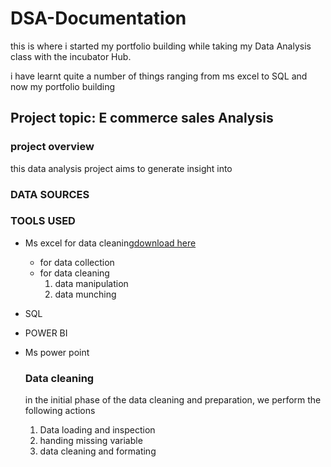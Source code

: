 # DSA-Documentation

this is where i started my portfolio building while taking my Data Analysis class with the incubator Hub.

i have learnt quite a number of things ranging from ms excel to SQL and now my portfolio building

## Project topic: E commerce sales Analysis

### project overview
this data analysis project aims to generate insight into 
### DATA SOURCES



### TOOLS USED
- Ms excel for data cleaning[download here](https://www.microsoft.com)
   - for data collection
   - for data cleaning
     1. data manipulation
     2. data munching
        
- SQL
- POWER BI
- Ms power point

  ### Data cleaning
  in the initial phase of the data cleaning and preparation, we perform the following actions
    1. Data loading and inspection
    2. handing missing variable
    3. data cleaning and formating 

